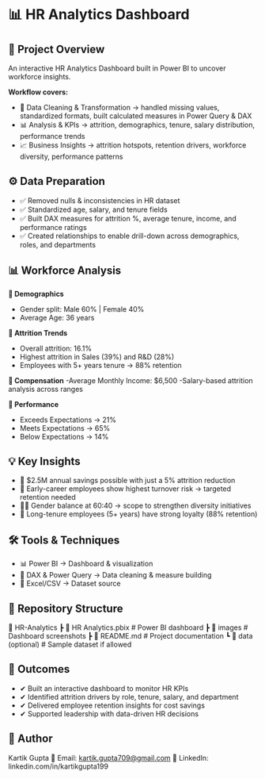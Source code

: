 # 📊 HR Analytics Dashboard

## 📖 Project Overview
An interactive HR Analytics Dashboard built in Power BI to uncover workforce insights.

**Workflow covers:**
- 🧹 Data Cleaning & Transformation → handled missing values, standardized formats, built calculated measures in Power Query & DAX
- 📊 Analysis & KPIs → attrition, demographics, tenure, salary distribution, performance trends
- 📈 Business Insights → attrition hotspots, retention drivers, workforce diversity, performance patterns

## ⚙️ Data Preparation
- ✅ Removed nulls & inconsistencies in HR dataset
- ✅ Standardized age, salary, and tenure fields
- ✅ Built DAX measures for attrition %, average tenure, income, and performance ratings
- ✅ Created relationships to enable drill-down across demographics, roles, and departments

## 📊 Workforce Analysis
**🔹 Demographics**
- Gender split: Male 60% | Female 40%
- Average Age: 36 years

**🔹 Attrition Trends**
- Overall attrition: 16.1%
- Highest attrition in Sales (39%) and R&D (28%)
- Employees with 5+ years tenure → 88% retention

**🔹 Compensation**
-Average Monthly Income: $6,500
-Salary-based attrition analysis across ranges

**🔹 Performance**
- Exceeds Expectations → 21%
- Meets Expectations → 65%
- Below Expectations → 14%

## 💡 Key Insights
- 🔑 $2.5M annual savings possible with just a 5% attrition reduction
- 🎯 Early-career employees show highest turnover risk → targeted retention needed
- 👩‍💼 Gender balance at 60:40 → scope to strengthen diversity initiatives
- 🏢 Long-tenure employees (5+ years) have strong loyalty (88% retention)

## 🛠 Tools & Techniques
- 📊 Power BI → Dashboard & visualization
- 🔢 DAX & Power Query → Data cleaning & measure building
- 📑 Excel/CSV → Dataset source

## 📂 Repository Structure
📁 HR-Analytics
 ┣ 📄 HR Analytics.pbix     # Power BI dashboard
 ┣ 📁 images                # Dashboard screenshots
 ┣ 📄 README.md             # Project documentation
 ┗ 📂 data (optional)       # Sample dataset if allowed

## 🚀 Outcomes
- ✔ Built an interactive dashboard to monitor HR KPIs
- ✔ Identified attrition drivers by role, tenure, salary, and department
- ✔ Delivered employee retention insights for cost savings
- ✔ Supported leadership with data-driven HR decisions

## 👤 Author
Kartik Gupta
📩 Email: kartik.gupta709@gmail.com
🔗 LinkedIn: linkedin.com/in/kartikgupta199
